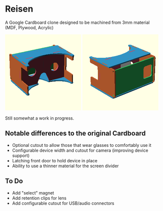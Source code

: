 Reisen
======

A Google Cardboard clone designed to be machined from 3mm material (MDF, Plywood, Acrylic)

![Rear Assembled View](https://github.com/DanNixon/Reisen/raw/master/rendered/assembly_rear_thumb.png "Rear Assembled View")
![Front Assembled View](https://github.com/DanNixon/Reisen/raw/master/rendered/assembly_front_thumb.png "Front Assembled View")

Still somewhat a work in progress.

Notable differences to the original Cardboard
---------------------------------------------

-  Optional cutout to allow those that wear glasses to comfortably use it
-  Configurable device width and cutout for camera (improving device support)
-  Latching front door to hold device in place
-  Ability to use a thinner material for the screen divider

To Do
-----

-  Add "select" magnet
-  Add retention clips for lens
-  Add configurable cutout for USB/audio connectors
